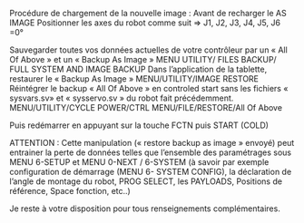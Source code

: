 Procédure de chargement de la nouvelle image :
Avant de recharger le AS IMAGE
Positionner les axes du robot comme suit => J1, J2, J3, J4, J5, J6 =0°

Sauvegarder toutes vos données actuelles de votre contrôleur par un « All Of Above » et un « Backup As Image »
MENU UTILITY/ FILES BACKUP/ FULL SYSTEM AND IMAGE BACKUP
Dans l’application de la tablette, restaurer le « Backup As Image »
MENU/UTILITY/IMAGE RESTORE
Réintégrer le backup « All Of Above » en controled start sans les fichiers « sysvars.sv» et « sysservo.sv » du robot fait précédemment.
MENU/UTILITY/CYCLE POWER/CTRL
MENU/FILE/RESTORE/All Of Above

Puis redémarrer en appuyant sur la touche FCTN puis START (COLD)

ATTENTION : Cette manipulation (« restore backup as image » envoyé) peut entrainer la perte de données telles que l’ensemble des paramétrages sous MENU 6-SETUP et MENU 0-NEXT / 6-SYSTEM (à savoir par exemple configuration de démarrage (MENU 6- SYSTEM CONFIG), 
la déclaration de l’angle de montage du robot, PROG SELECT, les PAYLOADS, Positions de référence, Space fonction, etc..)

Je reste à votre disposition pour tous renseignements complémentaires.
